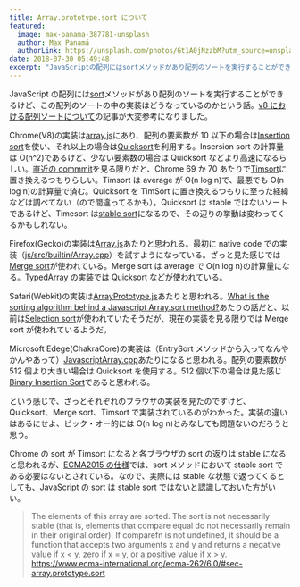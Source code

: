 ```yaml
---
title: Array.prototype.sort について
featured:
  image: max-panama-387781-unsplash
  author: Max Panamá
  authorLink: https://unsplash.com/photos/Gt1A0jNzzbM?utm_source=unsplash&utm_medium=referral&utm_content=creditCopyText
date: 2018-07-30 05:49:48
excerpt: "JavaScriptの配列にはsortメソッドがあり配列のソートを実行することができるけど、この配列のソートの中の実装はどうなっているのかという話。v8における配列ソートについての記事が大変参考になりました。"
---
```


JavaScript の配列には[sort](https://developer.mozilla.org/ja/docs/Web/JavaScript/Reference/Global_Objects/Array/sort)メソッドがあり配列のソートを実行することができるけど、この配列のソートの中の実装はどうなっているのかという話。[v8 における配列ソートについて](http://kakts-tec.hatenablog.com/entry/2016/12/18/153845)の記事が大変参考になりました。

Chrome(V8)の実装は[array.js](https://github.com/v8/v8/blob/master/src/js/array.js#L645)にあり、配列の要素数が 10 以下の場合は[Insertion sort](https://en.wikipedia.org/wiki/Insertion_sort)を使い、それ以上の場合は[Quicksort](https://en.wikipedia.org/wiki/Quicksort)を利用する。Insersion sort の計算量は O(n^2)であるけど、少ない要素数の場合は Quicksort などより高速になるらしい。[直近の commmit](https://github.com/v8/v8/commit/f7bad08397d922d7fe0bc10624f517c6f5412595)を見る限りだと、Chrome 69 か 70 あたりで[Timsort](https://en.wikipedia.org/wiki/Timsort)に置き換えるつもりらしい。Timsort は average が O(n log n)で、最悪でも O(n log n)の計算量で済む。Quicksort を TimSort に置き換えるつもりに至った経緯などは調べてない（ので間違ってるかも）。Quicksort は stable ではないソートであるけど、Timesort は[stable sort](https://ja.wikipedia.org/wiki/%E5%AE%89%E5%AE%9A%E3%82%BD%E3%83%BC%E3%83%88)になるので、その辺りの挙動は変わってくるかもしれない。

Firefox(Gecko)の実装は[Array.js](https://github.com/mozilla/gecko-dev/blob/64077545fac88592352819da9d5097d10d521667/js/src/builtin/Array.js#L186)あたりと思われる。最初に native code での実装（[js/src/builtin/Array.cpp](https://github.com/mozilla/gecko-dev/blob/a80651653faa78fa4dfbd238d099c2aad1cec304/js/src/builtin/Array.cpp)）を試すようになっている。ざっと見た感じでは[Merge sort](https://en.wikipedia.org/wiki/Merge_sort)が使われている。Merge sort は average で O(n log n)の計算量になる。[TypedArray の実装](https://github.com/mozilla/gecko-dev/blob/8d9f459c772562e5d8e2e12f53a005ab38293a70/js/src/builtin/TypedArray.js#L1159)では Quicksort などが使われている。

Safari(Webkit)の実装は[ArrayPrototype.js](https://github.com/WebKit/webkit/blob/master/Source/JavaScriptCore/builtins/ArrayPrototype.js)あたりと思われる。[What is the sorting algorithm behind a Javascript Array.sort method?](https://www.quora.com/What-is-the-sorting-algorithm-behind-a-Javascript-Array-sort-method)あたりの話だと、以前は[Selection sort](https://en.wikipedia.org/wiki/Selection_sort)が使われていたそうだが、現在の実装を見る限りでは Merge sort が使われているようだ。

Microsoft Edege(ChakraCore)の実装は（EntrySort メソッドから入ってなんやかんやあって）[JavascriptArray.cpp](https://github.com/Microsoft/ChakraCore/blob/17dbf40e9470022795d912bc207a10cfc64ff7e2/lib/Runtime/Library/JavascriptArray.cpp#L6498)あたりになると思われる。配列の要素数が 512 個より大きい場合は Quicksort を使用する。512 個以下の場合は見た感じ[Binary Insertion Sort](https://www.geeksforgeeks.org/binary-insertion-sort/)であると思われる。

という感じで、ざっとそれぞれのブラウザの実装を見たのですけど、Quicksort、Merge sort、Timsort で実装されているのがわかった。実装の違いはあるにせよ、ビック・オー的には O(n log n)とみなしても問題ないのだろうと思う。

Chrome の sort が Timsort になると各ブラウザの sort の返りは stable になると思われるが、[ECMA2015 の仕様](https://www.ecma-international.org/ecma-262/6.0/#sec-array.prototype.sort)では、sort メソッドにおいて stable sort である必要はないとされている。なので、実際には stable な状態で返ってくるとしても、JavaScript の sort は stable sort ではないと認識しておいた方がいい。

> The elements of this array are sorted. The sort is not necessarily stable (that is, elements that compare equal do not necessarily remain in their original order). If comparefn is not undefined, it should be a function that accepts two arguments x and y and returns a negative value if x < y, zero if x = y, or a positive value if x > y.
> https://www.ecma-international.org/ecma-262/6.0/#sec-array.prototype.sort
